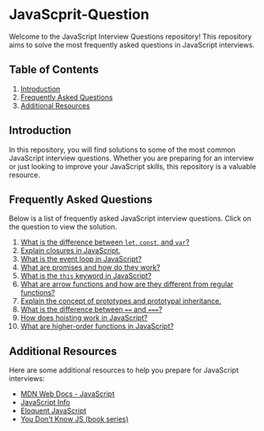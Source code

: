 # JavaScprit-Question

Welcome to the JavaScript Interview Questions repository! This repository aims to solve the most frequently asked questions in JavaScript interviews.

## Table of Contents

1. [Introduction](#introduction)
2. [Frequently Asked Questions](#frequently-asked-questions)
3. [Additional Resources](#additional-resources)

## Introduction

In this repository, you will find solutions to some of the most common JavaScript interview questions. Whether you are preparing for an interview or just looking to improve your JavaScript skills, this repository is a valuable resource.

## Frequently Asked Questions

Below is a list of frequently asked JavaScript interview questions. Click on the question to view the solution.

1. [What is the difference between `let`, `const`, and `var`?](./questions/let-const-var.md)
2. [Explain closures in JavaScript.](./questions/closures.md)
3. [What is the event loop in JavaScript?](./questions/event-loop.md)
4. [What are promises and how do they work?](./questions/promises.md)
5. [What is the `this` keyword in JavaScript?](./questions/this-keyword.md)
6. [What are arrow functions and how are they different from regular functions?](./questions/arrow-functions.md)
7. [Explain the concept of prototypes and prototypal inheritance.](./questions/prototypes.md)
8. [What is the difference between `==` and `===`?](./questions/equality-operators.md)
9. [How does hoisting work in JavaScript?](./questions/hoisting.md)
10. [What are higher-order functions in JavaScript?](./questions/higher-order-functions.md)

## Additional Resources

Here are some additional resources to help you prepare for JavaScript interviews:

- [MDN Web Docs - JavaScript](https://developer.mozilla.org/en-US/docs/Web/JavaScript)
- [JavaScript Info](https://javascript.info/)
- [Eloquent JavaScript](https://eloquentjavascript.net/)
- [You Don't Know JS (book series)](https://github.com/getify/You-Dont-Know-JS)
